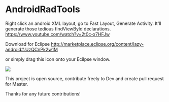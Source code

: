 AndroidRadTools
===============


Right click an android XML layout, go to Fast Layout, Generate Activity. It'll generate those tedious findViewById declarations.   https://www.youtube.com/watch?v=2t0c-x7HFJw


Download for Eclipse
http://marketplace.eclipse.org/content/lazy-android#.UzQCnPk2w1M

or simply drag this icon onto your Ecilpse window. 

<a href="http://marketplace.eclipse.org/marketplace-client-intro?mpc_install=113218" title="Drag and drop into a running Eclipse Indigo workspace to install Lazy Android">
  <img src="http://marketplace.eclipse.org/sites/all/modules/custom/marketplace/images/installbutton.png"/>
</a>



This project is open source, contribute freely to Dev and create pull request for Master. 

Thanks for any future contributions! 
